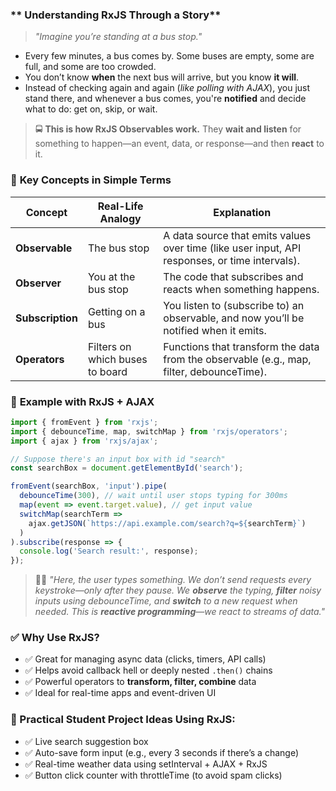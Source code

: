 

### ** Understanding RxJS Through a Story**

> *"Imagine you’re standing at a bus stop."*

* Every few minutes, a bus comes by. Some buses are empty, some are full, and some are too crowded.
* You don’t know **when** the next bus will arrive, but you know **it will**.
* Instead of checking again and again (*like polling with AJAX*), you just stand there, and whenever a bus comes, you're **notified** and decide what to do: get on, skip, or wait.

> 🚍 **This is how RxJS Observables work.**
> They **wait and listen** for something to happen—an event, data, or response—and then **react** to it.

### 🧪 **Key Concepts in Simple Terms**

| Concept          | Real-Life Analogy               | Explanation                                                                                    |
| ---------------- | ------------------------------- | ---------------------------------------------------------------------------------------------- |
| **Observable**   | The bus stop                    | A data source that emits values over time (like user input, API responses, or time intervals). |
| **Observer**     | You at the bus stop             | The code that subscribes and reacts when something happens.                                    |
| **Subscription** | Getting on a bus                | You listen to (subscribe to) an observable, and now you’ll be notified when it emits.          |
| **Operators**    | Filters on which buses to board | Functions that transform the data from the observable (e.g., map, filter, debounceTime).       |


### 🔧 **Example with RxJS + AJAX**

```javascript
import { fromEvent } from 'rxjs';
import { debounceTime, map, switchMap } from 'rxjs/operators';
import { ajax } from 'rxjs/ajax';

// Suppose there's an input box with id "search"
const searchBox = document.getElementById('search');

fromEvent(searchBox, 'input').pipe(
  debounceTime(300), // wait until user stops typing for 300ms
  map(event => event.target.value), // get input value
  switchMap(searchTerm => 
    ajax.getJSON(`https://api.example.com/search?q=${searchTerm}`)
  )
).subscribe(response => {
  console.log('Search result:', response);
});
```

> 👨‍🏫 *"Here, the user types something. We don’t send requests every keystroke—only after they pause. We **observe** the typing, **filter** noisy inputs using debounceTime, and **switch** to a new request when needed. This is **reactive programming**—we react to streams of data."*


### ✅ **Why Use RxJS?**

* ✅ Great for managing async data (clicks, timers, API calls)
* ✅ Helps avoid callback hell or deeply nested `.then()` chains
* ✅ Powerful operators to **transform, filter, combine** data
* ✅ Ideal for real-time apps and event-driven UI


### 🎯 Practical Student Project Ideas Using RxJS:

* ✅ Live search suggestion box
* ✅ Auto-save form input (e.g., every 3 seconds if there’s a change)
* ✅ Real-time weather data using setInterval + AJAX + RxJS
* ✅ Button click counter with throttleTime (to avoid spam clicks)

